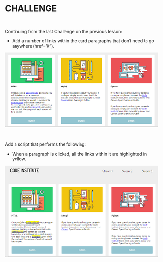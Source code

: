 CHALLENGE
=========

 

Continuing from the last Challenge on the previous lesson:

-   Add a number of links within the card paragraphs that don’t need to go
    anywhere (href=”\#”).

![](img/img1.png)

 

Add a script that performs the following:

-   When a paragraph is clicked, all the links within it are highlighted in
    yellow.

![](img/img2.png)
